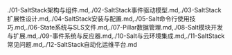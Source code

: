 ./01-SaltStack架构与组件.md,./02-SaltStack事件驱动模型.md,./03-SaltStack扩展性设计.md,./04-SaltStack安装与配置.md,./05-Salt命令行使用技巧.md,./06-State系统与SLS文件.md,./07-Pillar数据管理.md,./08-Salt模块开发与扩展.md,./09-事件系统与反应器.md,./10-Salt与云环境集成.md,./11-SaltStack常见问题.md,./12-SaltStack自动化运维平台.md